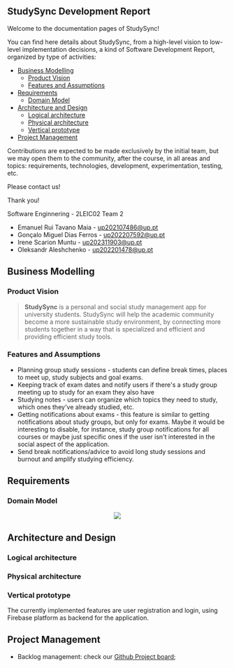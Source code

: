 ## StudySync Development Report

Welcome to the documentation pages of StudySync!

You can find here details about StudySync, from a high-level vision to low-level implementation decisions, a kind of Software Development Report, organized by type of activities:

* [Business Modelling](#business-modelling)
    * [Product Vision](#product-vision)
    * [Features and Assumptions](#features-and-assumptions)
* [Requirements](#requirements)
    * [Domain Model](#domain-model)
* [Architecture and Design](#architecture-and-design)
    * [Logical architecture](#logical-architecture)
    * [Physical architecture](#physical-architecture)
    * [Vertical prototype](#vertical-prototype)
* [Project Management](#project-management)

Contributions are expected to be made exclusively by the initial team, but we may open them to the community, after the course, in all areas and topics: requirements, technologies, development, experimentation, testing, etc.

Please contact us!

Thank you!

Software Enginnering - 2LEIC02 Team 2
- Emanuel Rui Tavano Maia - up202107486@up.pt
- Gonçalo Miguel Dias Ferros - up202207592@up.pt
- Irene Scarion Muntu - up202311903@up.pt
- Oleksandr Aleshchenko - up202201478@up.pt

## Business Modelling 
### Product Vision
> **StudySync** is a personal and social study management app for university students. StudySync will help the academic community become a more sustainable study environment, by connecting more students together in a way that is specialized and efficient and providing efficient study tools.

### Features and Assumptions
- Planning group study sessions - students can define break times, places to meet up, study subjects and goal exams.
- Keeping track of exam dates and notify users if there's a study group meeting up to study for an exam they also have 
- Studying notes - users can organize which topics they need to study, which ones they've already studied, etc.
- Getting notifications about exams - this feature is similar to getting notifications about study groups, but only for exams. Maybe it would be interesting to disable, for instance, study group notifications for all courses or maybe just specific ones if the user isn't interested in the social aspect of the application.
- Send break notifications/advice to avoid long study sessions and burnout and amplify studying efficiency.

## Requirements

### Domain Model
<p align="center" justify="center">
  <img src="https://github.com/FEUP-LEIC-ES-2023-24/2LEIC02T2/blob/main/docs/uml/domain_model_sprint0.png"/>
</p>

## Architecture and Design

### Logical architecture

### Physical architecture

### Vertical prototype
The currently implemented features are user registration and login, using Firebase platform as backend for the application.

## Project Management
- Backlog management: check our [Github Project board](https://github.com/orgs/FEUP-LEIC-ES-2023-24/projects/60);